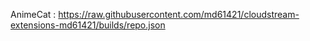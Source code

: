 AnimeCat : 
 https://raw.githubusercontent.com/md61421/cloudstream-extensions-md61421/builds/repo.json

